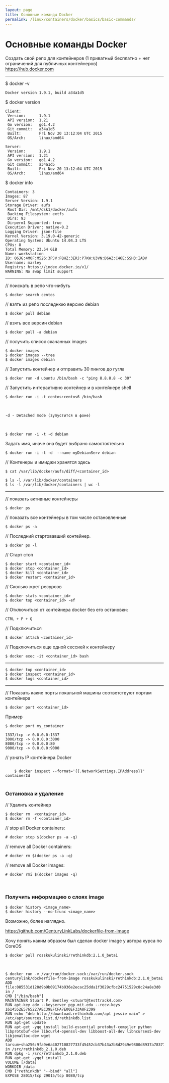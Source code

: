 ```yaml
---
layout: page
title: Основные команды Docker
permalink: /linux/containers/docker/basics/basic-commands/
---
```


# Основные команды Docker


Создать свой репо для контейнеров (1 приватный бесплатно + нет ограничений для публичных контейнеров)  
https://hub.docker.com  

___

$ docker -v  

    Docker version 1.9.1, build a34a1d5

$ docker version  

    Client:
     Version:      1.9.1
     API version:  1.21
     Go version:   go1.4.2
     Git commit:   a34a1d5
     Built:        Fri Nov 20 13:12:04 UTC 2015
     OS/Arch:      linux/amd64

    Server:
     Version:      1.9.1
     API version:  1.21
     Go version:   go1.4.2
     Git commit:   a34a1d5
     Built:        Fri Nov 20 13:12:04 UTC 2015
     OS/Arch:      linux/amd64



$ docker info

    Containers: 3
    Images: 87
    Server Version: 1.9.1
    Storage Driver: aufs
     Root Dir: /mnt/dsk1/docker/aufs
     Backing Filesystem: extfs
     Dirs: 93
     Dirperm1 Supported: true
    Execution Driver: native-0.2
    Logging Driver: json-file
    Kernel Version: 3.19.0-42-generic
    Operating System: Ubuntu 14.04.3 LTS
    CPUs: 8
    Total Memory: 23.54 GiB
    Name: workstation
    ID: O6JG:4MOF:M526:3PJV:FQHZ:3ERJ:P7KW:U3VN:D6AZ:C46E:SSH3:IADV
    Username: marley
    Registry: https://index.docker.io/v1/
    WARNING: No swap limit support


___


// поискать в репо что-нибуть  

    $ docker search centos


// взять из репо последнюю версию debian  

    $ docker pull debian

// взять все версии debian  

    $ docker pull -a debian

// получить список скачанных images  

    $ docker images
    $ docker images --tree
    $ docker images debian


// Запустить контейнер и отправить 30 пингов до гугла

    $ docker run -d ubuntu /bin/bash -c "ping 8.8.8.8 -c 30"

// Запустить интерактивно контейнер и в контейнере shell

    $ docker run -i -t centos:centos6 /bin/bash



<br/>

    -d - Detached mode (зупустится в фоне)

<br/>    

    $ docker run -i -t -d debian


Задать имя, иначе она будет выбрано самостоятельно  

    $ docker run -i -t -d  --name myDebianServ debian


// Контенеры и имиджи хранятся здесь  

    $ cat /var/lib/docker/aufs/diff/<container_id>

    $ ls -l /var/lib/docker/containers  
    $ ls -l /var/lib/docker/containers | wc -l

___

// показать активные контейнеры

    $ docker ps


// показать все контейнеры в том числе остановленные  

    $ docker ps -a


// Последний стартовавший контейнер.  

    $ docker ps -l


// Старт стоп

    $ docker start <container_id>
    $ docker stop <container_id>
    $ docker kill <container_id>
    $ docker restart <container_id>


// Сколько жрет ресурсов

    $ docker stats <container_id>
    $ docker top <container_id> -ef

// Отключиться от контейнера docker без его остановки:

    CTRL + P + Q

// Подключиться  

    $ docker attach <container_id>

// Подключиться еще одной сессией к контейнеру

    $ docker exec -it <container_id> bash

___


    $ docker top <container_id>
    $ docker inspect <container_id>
    $ docker logs <container_id>

---

// Показать какие порты локальной машины соответствуют портам контейнера

    $ docker port <container_id>

Пример

    $ docker port my_container  

    1337/tcp -> 0.0.0.0:1337
    3000/tcp -> 0.0.0.0:3000
    8080/tcp -> 0.0.0.0:80
    9000/tcp -> 0.0.0.0:9000



// узнать IP контейнера Docker

<code>
    $ docker inspect --format='{{.NetworkSettings.IPAddress}}' containerId
</code>

<br/>

### Остановка и удаление

// Удалить контейнер

    $ docker rm  <container_id>
    $ docker rm -f <container_id>


// stop all Docker containers:  

    # docker stop $(docker ps -a -q)

// remove all Docker containers:  

    # docker rm $(docker ps -a -q)

// remove all Docker images:  

    # docker rmi $(docker images -q)


<br/>

### Получить информацию о слоях image

    $ docker history <image_name>
    $ docker history --no-trunc <image_name>


Возможно, более наглядно.

https://github.com/CenturyLinkLabs/dockerfile-from-image


Хочу понять каким образом был сделан docker image у автора курса по CoreOS

    $ docker pull rosskukulinski/rethinkdb:2.1.0_beta1

<br/>

    $ docker run -v /var/run/docker.sock:/var/run/docker.sock   centurylink/dockerfile-from-image rosskukulinski/rethinkdb:2.1.0_beta1
    ADD file:085531d120d9b9b09174b936e2ecac25dda1f3029cfbc24751529c0c24a8e3d0 in /
    CMD ["/bin/bash"]
    MAINTAINER Stuart P. Bentley <stuart@testtrack4.com>
    RUN apt-key adv --keyserver pgp.mit.edu --recv-keys 1614552E5765227AEC39EFCFA7E00EF33A8F2399
    RUN echo "deb http://download.rethinkdb.com/apt jessie main" > /etc/apt/sources.list.d/rethinkdb.list
    RUN apt-get update
    RUN apt-get -yqq install build-essential protobuf-compiler python libprotobuf-dev libcurl4-openssl-dev libboost-all-dev libncurses5-dev libjemalloc-dev wget
    ADD tarsum+sha256:9fa9e6a402710827733f45452cb37b43a2b8d2949e9800d8937a78377d04e619 in /src/rethinkdb_2.1.0.deb
    RUN dpkg -i /src/rethinkdb_2.1.0.deb
    RUN apt-get -yqqf install
    VOLUME [/data]
    WORKDIR /data
    CMD ["rethinkdb" "--bind" "all"]
    EXPOSE 28015/tcp 29015/tcp 8080/tcp
